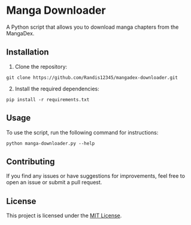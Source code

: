 # Manga Downloader

A Python script that allows you to download manga chapters from the MangaDex.

## Installation

1. Clone the repository:
```
git clone https://github.com/Randis12345/mangadex-downloader.git
```
2. Install the required dependencies:
```
pip install -r requirements.txt
```

## Usage

To use the script, run the following command for instructions:

```
python manga-downloader.py --help
```

## Contributing

If you find any issues or have suggestions for improvements, feel free to open an issue or submit a pull request.

## License

This project is licensed under the [MIT License](LICENSE).
